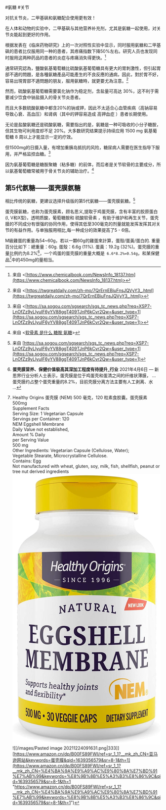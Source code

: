 #氨糖 #关节

对抗关节炎，二甲基砜和氨糖配合使用更有效！

在人体和动物的实验中，二甲基砜与其他营养补充剂，尤其是氨糖一起使用，对关节炎能起到更好的作用。

根据发表在《临床药物研究》上的一次对照性实验中显示，同时服用氨糖和二甲基砜的患者比仅服用同一种的患者，其疼痛指数下降50%左右。研究人员也发现同时服用这两种药品的患者的炎症与疼痛消失得更快。[^joint]

通常研究認為，鹽酸氨基葡萄糖比硫酸氨基葡萄糖具有更大的胃刺激性，但引起胃部不適的問題，是各種氨糖產品可能產生的不良反應的通病，因此，對於胃不好，容易出現胃部不適問題的朋友，服用氨糖時，就更要尤為注意。[^gluco]


然而，硫酸氨基葡萄糖需要氯化钠作为稳定剂，含盐量可高达 30%，这不利于需要减少饮食中钠盐摄入的骨关节炎患者。

而且大多数硫酸氨糖中都含20%的钠或钾，因此不太适合心血管疾病（高钠容易导致心衰、高血压）和肾病（其中的钾容易造成 高钾血症 ）患者长期使用。

无论是盐酸氨糖还是硫酸氨糖，需要指出的是，氨糖是一种可吸收的小分子糖胺，但其生物可利用度却不足 20%。大多数研究结果提示持续应用 1500 mg 氨基葡萄糖 8 周以上才能显示一定的疗效。

但1500mg的日摄入量，有增加重胰岛抵抗的风险，糖尿病人需要在医生指导下服用，并严格监控血糖。[^dosage]

因为氨基葡萄糖是糖胺聚糖（粘多糖）的前体，而后者是关节软骨的主要成分，所以氨基葡萄糖常被用于骨关节炎的辅助治疗。[^cartilage]
 
## 第5代氨糖——蛋壳膜氨糖  

相比传统的氨糖，更建议选择升级版的第5代氨糖——蛋壳膜氨糖。[^egg] 

蛋壳膜氨糖，也称为蛋壳膜素，顾名思义,提取于鸡蛋壳膜，含有丰富的胶原蛋白(I, V和X型)，透明质酸，葡萄糖胺和 硫酸软骨素 ，有助于维护和再生关节，蛋壳膜的不同成分有很强的协同作用，使得其低至300毫克的剂量就能发挥发挥其对关节的有益作用。与单独服用相比,每一种成分的效果提高了5 - 6倍。

M級雞蛋的重量為54~60g，若以一顆60g的雞蛋來計算，蛋殼/蛋黃/蛋白的. 重量百分比如下：總重量：60g. 蛋殼：6.6g (11%). 蛋黃：19.2g (32%)。蛋壳膜的重量比例约为8.2%[^percentofmem]，一个鸡蛋的蛋壳膜的重量大概是` 6.6*8.2%=0.54g`，和某保健品[^product1]中的450mg的量相当。

[^gluco]: 来自 <[https://twgreatdaily.com/zh-mo/7QrErnEBiuFnsJQVyY3_.html](https://twgreatdaily.com/zh-mo/7QrErnEBiuFnsJQVyY3_.html)>

[^joint]: 来自 <[https://www.chemicalbook.com/NewsInfo_18137.htm](https://www.chemicalbook.com/NewsInfo_18137.htm)>

[^dosage]: 来自 <[https://sa.sogou.com/sgsearch/sgs_tc_news.php?req=XSP7-LnOfZz9yLlyuIF6yYV88ggT409TJnP6kCvr2Qw=&user_type=1](https://sa.sogou.com/sgsearch/sgs_tc_news.php?req=XSP7-LnOfZz9yLlyuIF6yYV88ggT409TJnP6kCvr2Qw=&user_type=1)>

[^cartilage]: 来自 <[软骨素 是什么 糖胺 氨糖](https://www.google.com.hk/search?q=%E8%BD%AF%E9%AA%A8%E7%B4%A0+%E6%98%AF%E4%BB%80%E4%B9%88+%E7%B3%96%E8%83%BA+%E6%B0%A8%E7%B3%96&sxsrf=AOaemvKWhgIVFFdPAkLEcduECYls7ykidQ%3A1638934752268&ei=4CiwYafpD9v0hwPD0beIBQ&ved=0ahUKEwin2d_do9P0AhVb-mEKHcPoDVEQ4dUDCA4&uact=5&oq=%E8%BD%AF%E9%AA%A8%E7%B4%A0+%E6%98%AF%E4%BB%80%E4%B9%88+%E7%B3%96%E8%83%BA+%E6%B0%A8%E7%B3%96&gs_lcp=Cgdnd3Mtd2l6EAMyBQgAEM0COggIABCwAxDNAkoFCDwSATFKBAhBGAFKBAhGGABQ1ghYhBNgkxRoAXAAeACAAZQBiAGAApIBAzAuMpgBAKABAcgBBMABAQ&sclient=gws-wiz)>

[^egg]: 来自 [https://sa.sogou.com/sgsearch/sgs_tc_news.php?req=XSP7-LnOfZz9yLlyuIF6yYV88ggT409TJnP6kCvr2Qw=&user_type=1](https://sa.sogou.com/sgsearch/sgs_tc_news.php?req=XSP7-LnOfZz9yLlyuIF6yYV88ggT409TJnP6kCvr2Qw=&user_type=1)

[^product1]: Healthy Origins 蛋壳膜 (NEM) 500 毫克，120 粒素食胶囊。蛋壳膜素 500mg  
Supplement Facts  
Serving Size: 1 Vegetarian Capsule  
Servings per Container: 120  
NEM Eggshell Membrane  
Daily Value not established,  
Amount % Daily  
per Serving Value  
500 mg  
Other Ingredients: Vegetarian Capsule (Cellulose, Water);  
Vegetable Stearate, Microcrystalline Cellulose.  
Contains: Egg  
Not manufactured with wheat, gluten, soy, milk, fish, shellfish, peanut or tree nut derived ingredients
![](/images/Pasted%20image%2020211224091631.png)
![[/images/Pasted image 20211224091631.png|333]]
[https://www.amazon.cn/dp/B00FS89FWI/ref=sr_1_1?__mk_zh_CN=亚马逊网站&keywords=蛋壳膜&qid=1639356579&sr=8-1&th=1](https://www.amazon.cn/dp/B00FS89FWI/ref=sr_1_1?__mk_zh_CN=%E4%BA%9A%E9%A9%AC%E9%80%8A%E7%BD%91%E7%AB%99&keywords=%E8%9B%8B%E5%A3%B3%E8%86%9C&qid=1639356579&sr=8-1&th=1 "https://www.amazon.cn/dp/B00FS89FWI/ref=sr_1_1?__mk_zh_CN=%E4%BA%9A%E9%A9%AC%E9%80%8A%E7%BD%91%E7%AB%99&keywords=%E8%9B%8B%E5%A3%B3%E8%86%9C&qid=1639356579&sr=8-1&th=1")

[^percentofmem]: **蛋壳膜营养、保健价值极高其深加工程度有待提升_行业**
2021年4月6日 — 新思界行业分析人士表示，蛋壳膜是位于鸡蛋壳和蛋清之间的纤维状薄膜， ... 蛋壳膜约占整个蛋壳重量的8.2%，目前壳膜分离方法主要有人工剥离、水 ...